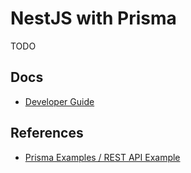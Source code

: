 # NestJS with Prisma

TODO

## Docs

- [Developer Guide](/DEVELOPER.md)

## References

- [Prisma Examples / REST API Example](https://github.com/prisma/prisma-examples/tree/latest/typescript/rest-nestjs)
